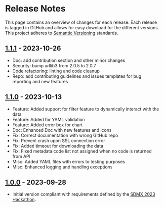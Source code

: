 # Release Notes

This page contains an overview of changes for each release.
Each release is tagged in GitHub and allows for easy download for the different versions.
This project adheres to [Semantic Versioning](https://semver.org/spec/v2.0.0.html) standards.

## [1.1.1] - 2023-10-26

- Doc: add contribution section and other minor changes
- Security: bump urllib3 from 2.0.5 to 2.0.7
- Code refactoring: linting and code cleanup
- Repo: add contributing guidelines and issues templates for bug reporting and new features

## [1.1.0] - 2023-10-13

- Feature: Added support for filter feature to dynamically interact with the data
- Feature: Added for YAML validation
- Feature: Added error box for chart
- Doc: Enhanced Doc with new features and icons
- Fix: Correct documentation with wrong GitHub repo
- Fix: Prevent crash upon SSL connection error
- Fix: Added timeout for downloading the data
- Fix: Fixed metadata code list not assigned when no code is returned from API
- Misc: Added YAML files with errors to testing purposes
- Misc: Enhanced logging and handling exceptions

## [1.0.0] - 2023-09-28

- Initial version compliant with requirements defined by the [SDMX 2023 Hackathon](https://www.sdmx2023.org/hackathon).

[1.1.1]: https://github.com/bis-med-it/SDMX-dashboard-generator/releases/tag/1.1.1
[1.1.0]: https://github.com/bis-med-it/SDMX-dashboard-generator/releases/tag/1.1.0
[1.0.0]: https://github.com/bis-med-it/SDMX-dashboard-generator/releases/tag/1.0.0